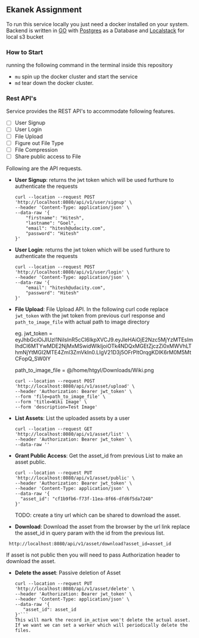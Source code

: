 ## Ekanek Assignment

To run this service locally you just need a docker installed on your system. 
Backend is written in [GO](https://golang.org/) with [Postgres](https://www.postgresql.org/) as a Database 
and [Localstack](https://github.com/localstack/localstack) for local s3 bucket

### How to Start
running the following command in the terminal inside this repository
- `mu` spin up the docker cluster and start the service
- `md` tear down the docker cluster.

### Rest API's
Service provides the REST API's to accommodate following features.

- [ ] User Signup
- [ ] User Login
- [ ] File Upload
- [ ] Figure out File Type
- [ ] File Compression
- [ ] Share public access to File

Following are the API requests.

- **User Signup**: returns the jwt token which will be used furthure to authenticate the requests
    ```
    curl --location --request POST 'http://localhost:8080/api/v1/user/signup' \
    --header 'Content-Type: application/json' \
    --data-raw '{
        "firstname": "Hitesh",
        "lastname": "Goel",
        "email": "hitesh@udacity.com",
        "password": "Hitesh"
    }'
    ```
- **User Login**: returns the jwt token which will be used furthure to authenticate the requests
    ```
    curl --location --request POST 'http://localhost:8080/api/v1/user/login' \
    --header 'Content-Type: application/json' \
    --data-raw '{
        "email": "hitesh@udacity.com",
        "password": "Hitesh"
    }'
    ```
- **File Upload**: File Upload API. In the following curl code replace `jwt_token` with the jwt token from previous curl response and `path_to_image_file` with actual path to image directory

    eg. jwt_token = eyJhbGciOiJIUzI1NiIsInR5cCI6IkpXVCJ9.eyJleHAiOjE2Nzc5MjYzMTEsImlhdCI6MTYwMDE2NjMxMSwidWlkIjoiOTk4NDQxMGEtZjczZi0xMWVhLThmNjYtMGI2MTE4ZmI3ZmVkIn0.LIgV21D3j5OFrPltOrqgKDIK6rM0M5MtCFopQ_SW0lY
        
    path_to_image_file = @/home/htgyl/Downloads/Wiki.png
    ```
    curl --location --request POST 'http://localhost:8080/api/v1/asset/upload' \
    --header 'Authorization: Bearer jwt_token' \
    --form 'file=path_to_image_file' \
    --form 'title=Wiki Image' \
    --form 'description=Test Image'
    ```
- **List Assets**: List the uploaded assets by a user
    ```
  curl --location --request GET 'http://localhost:8080/api/v1/asset/list' \
  --header 'Authorization: Bearer jwt_token' \
  --data-raw ''
  ```
- **Grant Public Access**: Get the asset_id from previous List to make an asset public.
    ```
  curl --location --request PUT 'http://localhost:8080/api/v1/asset/public' \
  --header 'Authorization: Bearer jwt_token' \
  --header 'Content-Type: application/json' \
  --data-raw '{
      "asset_id": "cf1b9fb6-f73f-11ea-8f66-dfd6f5da7240"
  }'
  ```
  TODO: create a tiny url which can be shared to download the asset.
- **Download**: Download the asset from the browser by the url link replace the asset_id in query param with the id from the previous list.
 ```
  http://localhost:8080/api/v1/asset/download?asset_id=asset_id
  ```
  If asset is not public then you will need to pass Authorization header to download the asset.
- **Delete the asset**: Passive deletion of Asset
   ```
  curl --location --request PUT 'http://localhost:8080/api/v1/asset/delete' \
  --header 'Authorization: Bearer jwt_token' \
  --header 'Content-Type: application/json' \
  --data-raw '{
      "asset_id": asset_id
  }'```
  This will mark the record in_active won't delete the actual asset. If we want we can set a worker which will periodically delete the files.
